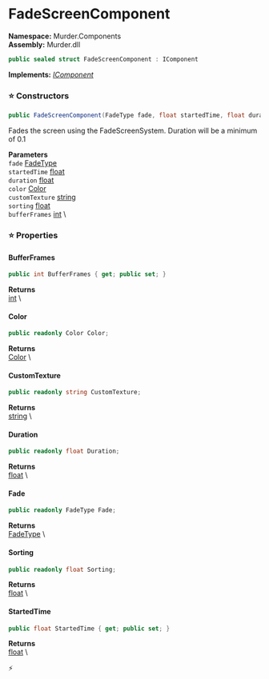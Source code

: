 # FadeScreenComponent

**Namespace:** Murder.Components \
**Assembly:** Murder.dll

```csharp
public sealed struct FadeScreenComponent : IComponent
```

**Implements:** _[IComponent](../../Bang/Components/IComponent.html)_

### ⭐ Constructors
```csharp
public FadeScreenComponent(FadeType fade, float startedTime, float duration, Color color, string customTexture, float sorting, int bufferFrames)
```

Fades the screen using the FadeScreenSystem. Duration will be a minimum of 0.1

**Parameters** \
`fade` [FadeType](../../Murder/Components/FadeType.html) \
`startedTime` [float](https://learn.microsoft.com/en-us/dotnet/api/System.Single?view=net-7.0) \
`duration` [float](https://learn.microsoft.com/en-us/dotnet/api/System.Single?view=net-7.0) \
`color` [Color](../../Murder/Core/Graphics/Color.html) \
`customTexture` [string](https://learn.microsoft.com/en-us/dotnet/api/System.String?view=net-7.0) \
`sorting` [float](https://learn.microsoft.com/en-us/dotnet/api/System.Single?view=net-7.0) \
`bufferFrames` [int](https://learn.microsoft.com/en-us/dotnet/api/System.Int32?view=net-7.0) \

### ⭐ Properties
#### BufferFrames
```csharp
public int BufferFrames { get; public set; }
```

**Returns** \
[int](https://learn.microsoft.com/en-us/dotnet/api/System.Int32?view=net-7.0) \
#### Color
```csharp
public readonly Color Color;
```

**Returns** \
[Color](../../Murder/Core/Graphics/Color.html) \
#### CustomTexture
```csharp
public readonly string CustomTexture;
```

**Returns** \
[string](https://learn.microsoft.com/en-us/dotnet/api/System.String?view=net-7.0) \
#### Duration
```csharp
public readonly float Duration;
```

**Returns** \
[float](https://learn.microsoft.com/en-us/dotnet/api/System.Single?view=net-7.0) \
#### Fade
```csharp
public readonly FadeType Fade;
```

**Returns** \
[FadeType](../../Murder/Components/FadeType.html) \
#### Sorting
```csharp
public readonly float Sorting;
```

**Returns** \
[float](https://learn.microsoft.com/en-us/dotnet/api/System.Single?view=net-7.0) \
#### StartedTime
```csharp
public float StartedTime { get; public set; }
```

**Returns** \
[float](https://learn.microsoft.com/en-us/dotnet/api/System.Single?view=net-7.0) \


⚡